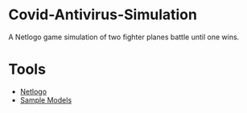 # Covid-Antivirus-Simulation

A Netlogo game simulation of two fighter planes battle until one wins.

# Tools
- [Netlogo](https://ccl.northwestern.edu/netlogo/download.shtml)
- [Sample Models](http://modelingcommons.org/browse/list_models)
